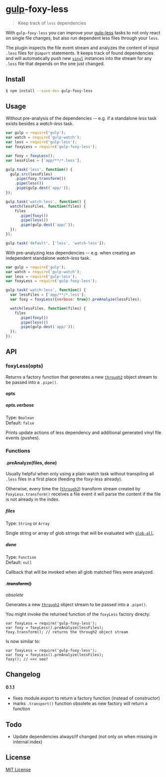 # [gulp](http://gulpjs.com)-foxy-less

> Keep track of `less` dependencies

With `gulp-foxy-less` you can improve your 
[gulp-less](https://github.com/plus3network/gulp-less) tasks 
to not only react on single file changes, but also run dependent less 
files through your `less`.

The plugin inspects the file event stream and analyzes the content of
input `.less` files for `@import` statements. It keeps track of found dependencies 
and will automatically push new [`vinyl`](https://github.com/wearefractal/vinyl)
instances into the stream for any `.less` file that depends on the one 
just changed.


## Install

```sh
$ npm install --save-dev gulp-foxy-less
```

## Usage

Without pre-analysis of the dependencies -- e.g. if a standalone *less* 
task exists besides a *watch-less* task. 

```js
var gulp = require('gulp');
var watch = require('gulp-watch');
var less = require('gulp-less');
var foxyLess = require('gulp-foxy-less');

var foxy = foxyLess();
var lessFiles = ['app/**/*.less'];

gulp.task('less', function() {
  gulp.src(lessFiles)
    .pipe(foxy.transform())
    .pipe(less())
    .pipe(gulp.dest('app/'));
});

gulp.task('watch-less', function() {
  watch(lessFiles, function(files) {
    files
      .pipe(foxy())
      .pipe(less())
      .pipe(gulp.dest('app/'));
  });
});

gulp.task('default', ['less', 'watch-less']);
```

With pre-analyzing less dependencies -- e.g. when creating an
independent standalone *watch-less* task.

```js
var gulp = require('gulp');
var watch = require('gulp-watch');
var less = require('gulp-less');
var foxyLess = require('gulp-foxy-less');

gulp.task('watch-less', function() {
  var lessFiles = ['app/**/*.less'];
  var foxy = foxyLess({verbose: true}).preAnalyze(lessFiles);

  watch(lessFiles, function(files) {
    files
      .pipe(foxy())
      .pipe(less())
      .pipe(gulp.dest('app/'));
  });
});
```

## API

### foxyLess(opts)

Returns a factory function that generates a new
[`through2`](https://github.com/rvagg/through2) object stream to 
be passed into a `.pipe()`.


#### opts
##### opts.verbose

Type: `Boolean`  
Default: `false`

Prints update actions of less dependency and additional generated vinyl file events (pushes).



### Functions


#### .preAnalyze(files, done)

Usually helpful when only using a plain watch task without 
transpiling all `.less` files in a first place (feeding the foxy-less already).

Otherwise, every time the ([`through2`](https://github.com/rvagg/through2)) transform 
stream created by `FoxyLess.transform()` receives a file event it will parse the 
content if the file is not already in the index.

##### files
Type: `String` or `Array`

Single string or array of glob strings that will be evaluated with [`glob-all`](https://github.com/jpillora/node-glob-all).

##### done
Type: `Function`  
Default: `null`

Callback that will be invoked when all glob matched files were analyzed.


#### ~~.transform()~~
*obsolete*

Generates a new [`through2`](https://github.com/rvagg/through2) object stream to be passed into a `.pipe()`.

You might invoke the returned function of the `foxyLess` factory directy:

```
var foxyLess = require('gulp-foxy-less');
var foxy = foxyLess().preAnalyze(lessFiles);
foxy.transform(); // returns the through2 object stream
```
Is now similar to:
```
var foxyLess = require('gulp-foxy-less');
var foxy = foxyLess().preAnalyze(lessFiles);
foxy(); // <<< see?
```
## Changelog

#### 0.1.1

* fixes module.export to return a factory function (instead of constructor)
* marks `.transport()` function obsolete as new factory will return a function

## Todo

* Update dependencies always/if changed (not only on when missing in internal index)


## License

[MIT License](http://en.wikipedia.org/wiki/MIT_License)
